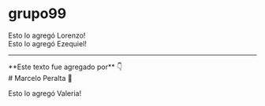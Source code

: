 # grupo99
Esto lo agregó Lorenzo! <br>
Esto lo agregó Ezequiel!<br>
<hr>
**Este texto fue agregado por** 👇 <br> 
# Marcelo Peralta 👋 <br>

Esto lo agregó Valeria!
